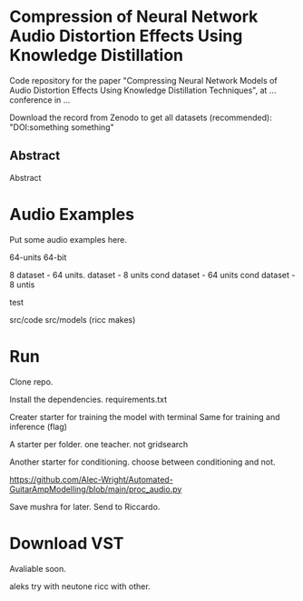 # Compression of Neural Network Audio Distortion Effects Using Knowledge Distillation

Code repository for the paper "Compressing Neural Network Models of Audio Distortion Effects Using Knowledge Distillation Techniques", at ... conference in ...

Download the record from Zenodo to get all datasets (recommended):
"DOI:something something"

## Abstract 

Abstract


# Audio Examples

Put some audio examples here.

64-units
64-bit 

8
dataset - 64 units.
dataset - 8 units 
cond dataset - 64 units
cond dataset - 8 untis

test

src/code
src/models (ricc makes)

# Run

Clone repo. 

Install the dependencies. requirements.txt

Creater starter for training the model with terminal 
Same for training and inference (flag)

A starter per folder.
one teacher. not gridsearch 

Another starter for conditioning. choose between conditioning and not.

https://github.com/Alec-Wright/Automated-GuitarAmpModelling/blob/main/proc_audio.py 


Save mushra for later.
Send to Riccardo. 

# Download VST 

Avaliable soon. 

aleks try with neutone
ricc with other.
